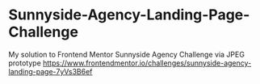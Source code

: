 # Sunnyside-Agency-Landing-Page-Challenge
My solution to Frontend Mentor Sunnyside Agency Challenge via JPEG prototype
https://www.frontendmentor.io/challenges/sunnyside-agency-landing-page-7yVs3B6ef
